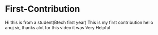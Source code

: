 # First-Contribution
Hi this is from a student(Btech first year)
This is my first contribution
hello anuj sir, thanks alot for this video it was Very Helpful
